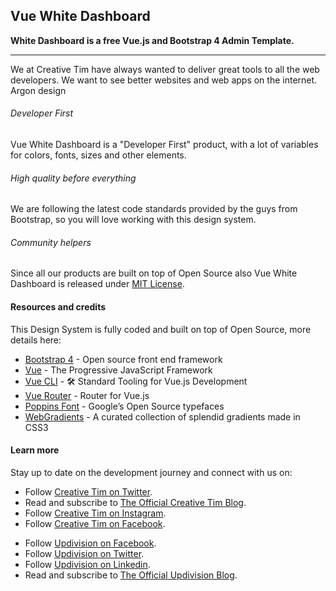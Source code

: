 ## Vue White Dashboard

**White Dashboard is a free Vue.js and Bootstrap 4 Admin Template.**

<hr>

We at Creative Tim have always wanted to deliver great tools to all the web developers. We want to see better websites and web apps on the internet. Argon design


<div class="row mt-5">
  <div class="col-md-4">
    <div class="icon icon-shape bg-gradient-primary rounded-circle text-white mb-3">
      <i class="tim-icons icon-html5"></i>
    </div>
    <h6>Developer First</h6>
    <p class="description">Vue White Dashboard is a "Developer First" product, with a lot of variables for colors, fonts, sizes and other elements.</p>
  </div>
  <div class="col-md-4">
    <div class="icon icon-shape bg-gradient-danger rounded-circle text-white mb-3">
      <i class="tim-icons icon-shape-star"></i>
    </div>
    <h6>High quality before everything</h6>
    <p class="description">We are following the latest code standards provided by the guys from Bootstrap, so you will love working with this design system.</p>
  </div>
  <div class="col-md-4">
    <div class="icon icon-shape bg-gradient-warning rounded-circle text-white mb-3">
      <i class="tim-icons icon-laptop"></i>
    </div>
    <h6>Community helpers</h6>
    <p class="description">Since all our products are built on top of Open Source also Vue White Dashboard is released under
      <a href="https://github.com/creativetimofficial/vue-white-dashboard/blob/master/LICENSE.md">MIT License</a>.</p>
  </div>
</div>

#### Resources and credits

This Design System is fully coded and built on top of Open Source, more details here:

- [Bootstrap 4](http://getbootstrap.com/) - Open source front end framework
- [Vue](http://vuejs.org/) - The Progressive JavaScript Framework
- [Vue CLI](https://cli.vuejs.org/) - 🛠️ Standard Tooling for Vue.js Development
- [Vue Router](https://router.vuejs.org/) - Router for Vue.js
- [Poppins Font](https://fonts.google.com/specimen/Poppins) - Google’s Open Source typefaces
- [WebGradients](https://webgradients.com/) - A curated collection of splendid gradients made in CSS3

#### Learn more

Stay up to date on the development journey and connect with us on:

<ul>
  <li>Follow
    <a href="https://twitter.com/creativetim">Creative Tim on Twitter</a>.</li>
  <li>Read and subscribe to
    <a href="https://www.creative-tim.com/blog">The Official Creative Tim Blog</a>.</li>
  <li>Follow
    <a href="https://www.instagram.com/creativetimofficial">Creative Tim on Instagram</a>.</li>
  <li>Follow
    <a href="https://www.facebook.com/creativetim">Creative Tim on Facebook</a>.</li>
</ul>

<ul>
  <li>Follow
    <a href="https://www.facebook.com/updivision">Updivision on Facebook</a>.</li>
  <li>Follow
    <a href="https://twitter.com/updivision">Updivision on Twitter</a>.</li>
  <li>Follow
    <a href="https://www.linkedin.com/company/updivision">Updivision on Linkedin</a>.</li>
  <li>Read and subscribe to
    <a href="https://updivision.com/blog">The Official Updivision Blog</a>.</li>
</ul>


